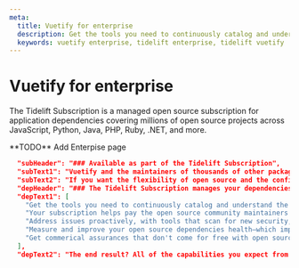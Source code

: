 ```yaml
---
meta:
  title: Vuetify for enterprise
  description: Get the tools you need to continuously catalog and understand the open source software that your application depends on with the Tidelift subscription.
  keywords: vuetify enterprise, tidelift enterprise, tidelift vuetify
---
```


# Vuetify for enterprise

The Tidelift Subscription is a managed open source subscription for application dependencies covering millions of open source projects across JavaScript, Python, Java, PHP, Ruby, .NET, and more.

<entry-ad />

<alert type="error">
  **TODO** Add Enterpise page
</alert>

<SupportersTideliftEnterprise />

```json
  "subHeader": "### Available as part of the Tidelift Subscription",
  "subText1": "Vuetify and the maintainers of thousands of other packages are working with Tidelift to deliver one enterprise subscription that covers all of the open source you use.",
  "subText2": "If you want the flexibility of open source and the confidence of commerical-grade software, this is for you.",
  "depHeader": "### The Tidelift Subscription manages your dependencies for you",
  "depText1": [
    "Get the tools you need to continuously catalog and understand the open source software that your application depends on.",
    "Your subscription helps pay the open source community maintainers of the exact packages you use to ensure they meet the standards you require",
    "Address issues proactively, with tools that scan for new security, licensing, and maintenance issues, and alert our paticipating open source maintainers so they can resolve them on your behalf.",
    "Measure and improve your open source dependencies health—which improves your app's health—and get a short list of high-impact steps your team can take to improve them even more.",
    "Get commerical assurances that don't come for free with open source packages, like intellectual property indemnification and support under a service level agreement. You expect these guarantees from proprietary software, and you can get them when using open source as well."
  ],
  "depText2": "The end result? All of the capabilities you expect from commercial-grade software, for the full breadth of open source you use. That means less time grappling with esoteric open source trivia, and more time building your own applications—and your business."
```

<backmatter />
